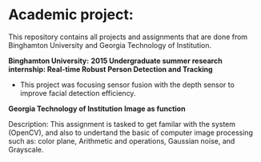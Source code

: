 # Academic project:

This repository contains all projects and assignments that are done from Binghamton University and Georgia Technology of Institution. 

**Binghamton University:**
**2015 Undergraduate summer research internship: Real-time Robust Person Detection and Tracking**
- This project was focusing sensor fusion with the depth sensor to improve facial detection efficiency.

**Georgia Technology of Institution**
**Image as function**

Description: This assignment is tasked to get familar with the system (OpenCV), and also to undertand the basic of computer image processing such as: color plane, Arithmetic and operations, Gaussian noise, and Grayscale.

